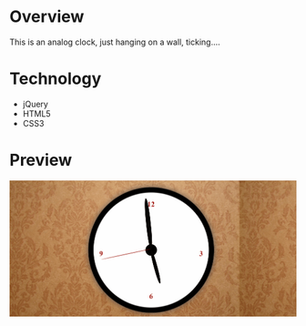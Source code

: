 # Overview

This is an analog clock, just hanging on a wall, ticking....

# Technology

-   jQuery
-   HTML5
-   CSS3

# Preview


![alt](analog.gif)

